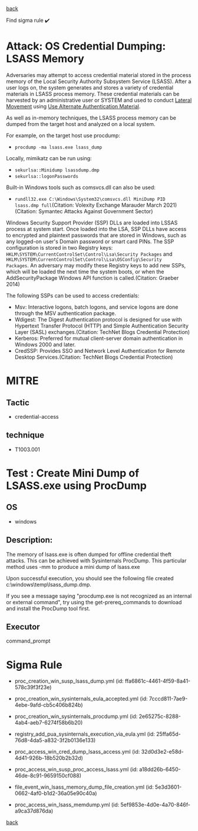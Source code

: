 
[back](../index.md)

Find sigma rule :heavy_check_mark: 

# Attack: OS Credential Dumping: LSASS Memory 

Adversaries may attempt to access credential material stored in the process memory of the Local Security Authority Subsystem Service (LSASS). After a user logs on, the system generates and stores a variety of credential materials in LSASS process memory. These credential materials can be harvested by an administrative user or SYSTEM and used to conduct [Lateral Movement](https://attack.mitre.org/tactics/TA0008) using [Use Alternate Authentication Material](https://attack.mitre.org/techniques/T1550).

As well as in-memory techniques, the LSASS process memory can be dumped from the target host and analyzed on a local system.

For example, on the target host use procdump:

* <code>procdump -ma lsass.exe lsass_dump</code>

Locally, mimikatz can be run using:

* <code>sekurlsa::Minidump lsassdump.dmp</code>
* <code>sekurlsa::logonPasswords</code>

Built-in Windows tools such as comsvcs.dll can also be used:

* <code>rundll32.exe C:\Windows\System32\comsvcs.dll MiniDump PID  lsass.dmp full</code>(Citation: Volexity Exchange Marauder March 2021)(Citation: Symantec Attacks Against Government Sector)


Windows Security Support Provider (SSP) DLLs are loaded into LSSAS process at system start. Once loaded into the LSA, SSP DLLs have access to encrypted and plaintext passwords that are stored in Windows, such as any logged-on user's Domain password or smart card PINs. The SSP configuration is stored in two Registry keys: <code>HKLM\SYSTEM\CurrentControlSet\Control\Lsa\Security Packages</code> and <code>HKLM\SYSTEM\CurrentControlSet\Control\Lsa\OSConfig\Security Packages</code>. An adversary may modify these Registry keys to add new SSPs, which will be loaded the next time the system boots, or when the AddSecurityPackage Windows API function is called.(Citation: Graeber 2014)

The following SSPs can be used to access credentials:

* Msv: Interactive logons, batch logons, and service logons are done through the MSV authentication package.
* Wdigest: The Digest Authentication protocol is designed for use with Hypertext Transfer Protocol (HTTP) and Simple Authentication Security Layer (SASL) exchanges.(Citation: TechNet Blogs Credential Protection)
* Kerberos: Preferred for mutual client-server domain authentication in Windows 2000 and later.
* CredSSP:  Provides SSO and Network Level Authentication for Remote Desktop Services.(Citation: TechNet Blogs Credential Protection)


# MITRE
## Tactic
  - credential-access


## technique
  - T1003.001


# Test : Create Mini Dump of LSASS.exe using ProcDump
## OS
  - windows


## Description:
The memory of lsass.exe is often dumped for offline credential theft attacks. This can be achieved with Sysinternals
ProcDump. This particular method uses -mm to produce a mini dump of lsass.exe

Upon successful execution, you should see the following file created c:\windows\temp\lsass_dump.dmp.

If you see a message saying "procdump.exe is not recognized as an internal or external command", try using the  get-prereq_commands to download and install the ProcDump tool first.


## Executor
command_prompt

# Sigma Rule
 - proc_creation_win_susp_lsass_dump.yml (id: ffa6861c-4461-4f59-8a41-578c39f3f23e)

 - proc_creation_win_sysinternals_eula_accepted.yml (id: 7cccd811-7ae9-4ebe-9afd-cb5c406b824b)

 - proc_creation_win_sysinternals_procdump.yml (id: 2e65275c-8288-4ab4-aeb7-6274f58b6b20)

 - registry_add_pua_sysinternals_execution_via_eula.yml (id: 25ffa65d-76d8-4da5-a832-3f2b0136e133)

 - proc_access_win_cred_dump_lsass_access.yml (id: 32d0d3e2-e58d-4d41-926b-18b520b2b32d)

 - proc_access_win_susp_proc_access_lsass.yml (id: a18dd26b-6450-46de-8c91-9659150cf088)

 - file_event_win_lsass_memory_dump_file_creation.yml (id: 5e3d3601-0662-4af0-b1d2-36a05e90c40a)

 - proc_access_win_lsass_memdump.yml (id: 5ef9853e-4d0e-4a70-846f-a9ca37d876da)



[back](../index.md)
